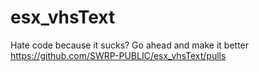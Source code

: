 # esx_vhsText

Hate code because it sucks? Go ahead and make it better https://github.com/SWRP-PUBLIC/esx_vhsText/pulls
